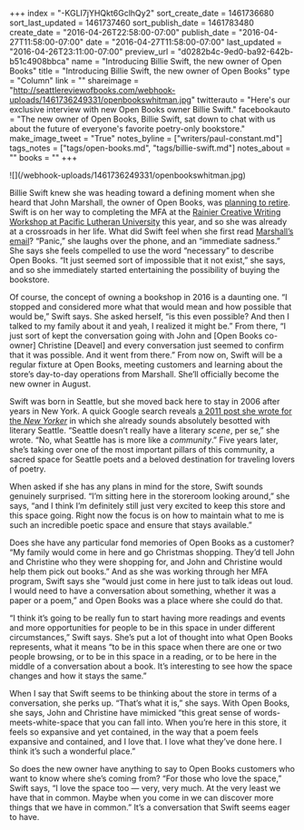 +++
index = "-KGLI7jYHQkt6GclhQy2"
sort_create_date = 1461736680
sort_last_updated = 1461737460
sort_publish_date = 1461783480
create_date = "2016-04-26T22:58:00-07:00"
publish_date = "2016-04-27T11:58:00-07:00"
date = "2016-04-27T11:58:00-07:00"
last_updated = "2016-04-26T23:11:00-07:00"
preview_url = "d0282b4c-9ed0-ba92-642b-b51c4908bbca"
name = "Introducing Billie Swift, the new owner of Open Books"
title = "Introducing Billie Swift, the new owner of Open Books"
type = "Column"
link = ""
shareimage = "http://seattlereviewofbooks.com/webhook-uploads/1461736249331/openbookswhitman.jpg"
twitterauto = "Here's our exclusive interview with new Open Books owner Billie Swift."
facebookauto = "The new owner of Open Books, Billie Swift, sat down to chat with us about the future of everyone's favorite poetry-only bookstore."
make_image_tweet = "True"
notes_byline = ["writers/paul-constant.md"]
tags_notes = ["tags/open-books.md", "tags/billie-swift.md"]
notes_about = ""
books = ""
+++
<p class="image">![](/webhook-uploads/1461736249331/openbookswhitman.jpg)</p>

Billie Swift knew she was heading toward a defining moment when she heard that John Marshall, the owner of Open Books, was [planning to retire](http://seattlereviewofbooks.com/notes/2016/03/02/anybody-want-to-buy-a-poetry-bookstore/). Swift is on her way to completing the MFA at the [Rainier Creative Writing Workshop at Pacific Lutheran University]( http://www.plu.edu/mfa/) this year, and so she was already at a crossroads in her life. What did Swift feel when she first read [Marshall’s email](http://seattlereviewofbooks.com/notes/2016/03/02/anybody-want-to-buy-a-poetry-bookstore/)? “Panic,” she laughs over the phone, and an “immediate sadness.” She says she feels compelled to use the word “necessary” to describe Open Books. “It just seemed sort of impossible that it not exist,” she says, and so she immediately started entertaining the possibility of buying the bookstore.

Of course, the concept of owning a bookshop in 2016 is a daunting one. “I stopped and considered more what that would mean and how possible that would be,” Swift says. She asked herself, “is this even possible? And then I talked to my family about it and yeah, I realized it might be.” From there, “I just sort of kept the conversation going with John and [Open Books co-owner] Christine [Deavel] and every conversation just seemed to confirm that it was possible. And it went from there.” From now on, Swift will be a regular fixture at Open Books, meeting customers and learning about the store’s day-to-day operations from Marshall. She’ll officially become the new owner in August.

Swift was born in Seattle, but she moved back here to stay in 2006 after years in New York. A quick Google search reveals [a 2011 post she wrote for the *New Yorker*]( http://www.newyorker.com/books/page-turner/on-the-scene-in-seattle) in which she already  sounds absolutely besotted with literary Seattle. “Seattle doesn’t really have a literary *scene*, per se,” she wrote. “No, what Seattle has is more like a *community*.” Five years later, she’s taking over one of the most important pillars of this community, a sacred space for Seattle poets and a beloved destination for traveling lovers of poetry.

When asked if she has any plans in mind for the store, Swift sounds genuinely surprised. “I’m sitting here in the storeroom looking around,” she says, “and I think I’m definitely still just very excited to keep this store and this space going. Right now the focus is on how to maintain what to me is such an incredible poetic space and ensure that stays available.”

Does she have any particular fond memories of Open Books as a customer? “My family would come in here and go Christmas shopping. They’d tell John and Christine who they were shopping for, and John and Christine would help them pick out books.” And as she was working through her MFA program, Swift says she “would just come in here just to talk ideas out loud. I would need to have a conversation about something, whether it was a paper or a poem,” and Open Books was a place where she could do that.

“I think it’s going to be really fun to start having more readings and events and more opportunities for people to be in this space in under different circumstances,” Swift says. She’s put a lot of thought into what Open Books represents, what it means “to be in this space when there are one or two people browsing, or to be in this space in a reading, or to be here in the middle of a conversation about a book. It’s interesting to see how the space changes and how it stays the same.” 

When I say that Swift seems to be thinking about the store in terms of a conversation, she perks up. “That’s what it is,” she says. With Open Books, she says, John and Christine have mimicked “this great sense of words-meets-white-space that you can fall into. When you’re here in this store, it feels so expansive and yet contained, in the way that a poem feels expansive and contained, and I love that. I love what they’ve done here. I think it’s such a wonderful place.”

So does the new owner have anything to say to Open Books customers who want to know where she’s coming from? “For those who love the space,” Swift says, “I love the space too — very, very much. At the very least we have that in common. Maybe when you come in we can discover more things that we have in common.” It’s a conversation that Swift seems eager to have.
